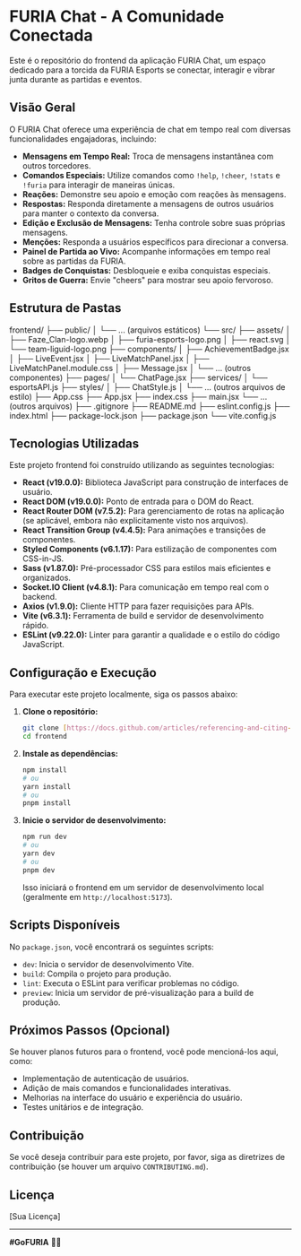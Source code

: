 # FURIA Chat - A Comunidade Conectada

Este é o repositório do frontend da aplicação FURIA Chat, um espaço dedicado para a torcida da FURIA Esports se conectar, interagir e vibrar junta durante as partidas e eventos.

## Visão Geral

O FURIA Chat oferece uma experiência de chat em tempo real com diversas funcionalidades engajadoras, incluindo:

- **Mensagens em Tempo Real:** Troca de mensagens instantânea com outros torcedores.
- **Comandos Especiais:** Utilize comandos como `!help`, `!cheer`, `!stats` e `!furia` para interagir de maneiras únicas.
- **Reações:** Demonstre seu apoio e emoção com reações às mensagens.
- **Respostas:** Responda diretamente a mensagens de outros usuários para manter o contexto da conversa.
- **Edição e Exclusão de Mensagens:** Tenha controle sobre suas próprias mensagens.
- **Menções:** Responda a usuários específicos para direcionar a conversa.
- **Painel de Partida ao Vivo:** Acompanhe informações em tempo real sobre as partidas da FURIA.
- **Badges de Conquistas:** Desbloqueie e exiba conquistas especiais.
- **Gritos de Guerra:** Envie "cheers" para mostrar seu apoio fervoroso.

## Estrutura de Pastas

frontend/
├── public/
│   └── ... (arquivos estáticos)
└── src/
├── assets/
│   ├── Faze_Clan-logo.webp
│   ├── furia-esports-logo.png
│   ├── react.svg
│   └── team-liguid-logo.png
├── components/
│   ├── AchievementBadge.jsx
│   ├── LiveEvent.jsx
│   ├── LiveMatchPanel.jsx
│   ├── LiveMatchPanel.module.css
│   ├── Message.jsx
│   └── ... (outros componentes)
├── pages/
│   └── ChatPage.jsx
├── services/
│   └── esportsAPI.js
├── styles/
│   ├── ChatStyle.js
│   └── ... (outros arquivos de estilo)
├── App.css
├── App.jsx
├── index.css
├── main.jsx
└── ... (outros arquivos)
├── .gitignore
├── README.md
├── eslint.config.js
├── index.html
├── package-lock.json
├── package.json
└── vite.config.js

## Tecnologias Utilizadas

Este projeto frontend foi construído utilizando as seguintes tecnologias:

- **React (v19.0.0):** Biblioteca JavaScript para construção de interfaces de usuário.
- **React DOM (v19.0.0):** Ponto de entrada para o DOM do React.
- **React Router DOM (v7.5.2):** Para gerenciamento de rotas na aplicação (se aplicável, embora não explicitamente visto nos arquivos).
- **React Transition Group (v4.4.5):** Para animações e transições de componentes.
- **Styled Components (v6.1.17):** Para estilização de componentes com CSS-in-JS.
- **Sass (v1.87.0):** Pré-processador CSS para estilos mais eficientes e organizados.
- **Socket.IO Client (v4.8.1):** Para comunicação em tempo real com o backend.
- **Axios (v1.9.0):** Cliente HTTP para fazer requisições para APIs.
- **Vite (v6.3.1):** Ferramenta de build e servidor de desenvolvimento rápido.
- **ESLint (v9.22.0):** Linter para garantir a qualidade e o estilo do código JavaScript.

## Configuração e Execução

Para executar este projeto localmente, siga os passos abaixo:

1.  **Clone o repositório:**
    ```bash
    git clone [https://docs.github.com/articles/referencing-and-citing-content](https://docs.github.com/articles/referencing-and-citing-content)
    cd frontend
    ```

2.  **Instale as dependências:**
    ```bash
    npm install
    # ou
    yarn install
    # ou
    pnpm install
    ```

3.  **Inicie o servidor de desenvolvimento:**
    ```bash
    npm run dev
    # ou
    yarn dev
    # ou
    pnpm dev
    ```

    Isso iniciará o frontend em um servidor de desenvolvimento local (geralmente em `http://localhost:5173`).

## Scripts Disponíveis

No `package.json`, você encontrará os seguintes scripts:

-   `dev`: Inicia o servidor de desenvolvimento Vite.
-   `build`: Compila o projeto para produção.
-   `lint`: Executa o ESLint para verificar problemas no código.
-   `preview`: Inicia um servidor de pré-visualização para a build de produção.

## Próximos Passos (Opcional)

Se houver planos futuros para o frontend, você pode mencioná-los aqui, como:

-   Implementação de autenticação de usuários.
-   Adição de mais comandos e funcionalidades interativas.
-   Melhorias na interface do usuário e experiência do usuário.
-   Testes unitários e de integração.

## Contribuição

Se você deseja contribuir para este projeto, por favor, siga as diretrizes de contribuição (se houver um arquivo `CONTRIBUTING.md`).

## Licença

[Sua Licença]

---

**#GoFURIA** 🐆🔥
